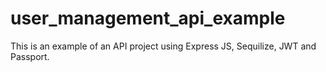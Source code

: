 # user_management_api_example

This is an example of an API project using Express JS, Sequilize, JWT and Passport.
